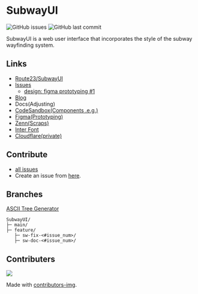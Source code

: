 # SubwayUI
![GitHub issues](https://img.shields.io/github/issues/Route23/SubwayUI?style=flat-square)
![GitHub last commit](https://img.shields.io/github/last-commit/Route23/Subwayui?style=flat-square)

SubwayUI is a web user interface that incorporates the style of the subway wayfinding system.

## Links
- [Route23/SubwayUI](https://github.com/Route23/SubwayUI)
- [Issues](https://github.com/Route23/SubwayUI/issues)
  - [design: figma prototyping #1](https://github.com/Route23/SubwayUI/issues/1)
- [Blog](https://route23.pages.dev/project/subwayui/)
- Docs(Adjusting)
- [CodeSandbox(Components .e.g.)](https://codesandbox.io/dashboard/home?workspace=5ef0e7c4-4e77-4f35-9597-5d67b7934597)
- [Figma(Prototyping)](https://www.figma.com/file/5jOfkehBg8VJEITcPdMYKG/subwayUI-Project?node-id=0%3A1)
- [Zenn(Scraps)](https://zenn.dev/ocat/scraps/1a049790273f86)
- [Inter Font](https://rsms.me/inter/)
- [Cloudflare(private)](https://dash.cloudflare.com/9011d5777b43d729706437fc46eaa065/pages/view/route23)

## Contribute
- [all issues](https://github.com/Route23/SubwayUI/issues)
- Create an issue from [here](https://github.com/Route23/SubwayUI/issues/new/choose).

## Branches
[ASCII Tree Generator](https://ascii-tree-generator.com/)
```
SubwayUI/
├─ main/
├─ feature/
   ├─ sw-fix-<#issue_num>/
   ├─ sw-doc-<#issue_num>/
```

## Contributers
<a href="https://github.com/Route23/SubwayUI/graphs/contributors">
  <img src="https://contrib.rocks/image?repo=Route23/SubwayUI" />
</a>

Made with [contributors-img](https://contrib.rocks).
